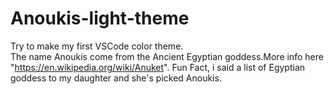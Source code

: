 # Anoukis-light-theme

Try to make my first VSCode color theme.  
The name Anoukis come from the Ancient Egyptian goddess.More info here "https://en.wikipedia.org/wiki/Anuket". Fun Fact, i said a list of Egyptian goddess to my daughter and she's picked Anoukis.
